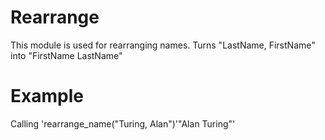 Rearrange
=========

This module is used for rearranging names.
Turns "LastName, FirstName" into "FirstName LastName"

# Example

Calling 'rearrange_name("Turing, Alan")'"Alan Turing"'
